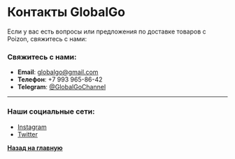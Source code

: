 # Контакты GlobalGo

Если у вас есть вопросы или предложения по доставке товаров с Poizon, свяжитесь с нами:

### Свяжитесь с нами:

- **Email**: [globalgo@gmail.com](mailto:info@globalgo.com)
- **Телефон**: +7 993 965-86-42
- **Telegram**: [@GlobalGoChannel](https://t.me/GlobalGoService)

---

### Наши социальные сети:

- [Instagram](https://www.instagram.com/your_globalgo?igsh=MXFjdzV0YTM3NGhteQ%3D%3D&utm_source=qr)
- [Twitter](https://www.twitter.com/globalgo)

**[Назад на главную](index.md)**
